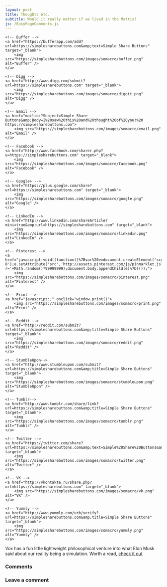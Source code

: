 ```yaml
---
layout: post
title: Thoughts etc.
subtitle: Would it really matter if we lived in the Matrix?
js: /EasyPageComments.js
---
```


<style type="text/css">
 
#share-buttons img {
width: 35px;
padding: 5px;
border: 0;
box-shadow: 0;
display: inline;
}
</style>
<div id="share-buttons">
    
    <!-- Buffer -->
    <a href="https://bufferapp.com/add?url=https://simplesharebuttons.com&amp;text=Simple Share Buttons" target="_blank">
        <img src="https://simplesharebuttons.com/images/somacro/buffer.png" alt="Buffer" />
    </a>
    
    <!-- Digg -->
    <a href="http://www.digg.com/submit?url=https://simplesharebuttons.com" target="_blank">
        <img src="https://simplesharebuttons.com/images/somacro/diggit.png" alt="Digg" />
    </a>
    
    <!-- Email -->
    <a href="mailto:?Subject=Simple Share Buttons&amp;Body=I%20saw%20this%20and%20thought%20of%20you!%20 https://simplesharebuttons.com">
        <img src="https://simplesharebuttons.com/images/somacro/email.png" alt="Email" />
    </a>
 
    <!-- Facebook -->
    <a href="http://www.facebook.com/sharer.php?u=https://simplesharebuttons.com" target="_blank">
        <img src="https://simplesharebuttons.com/images/somacro/facebook.png" alt="Facebook" />
    </a>
    
    <!-- Google+ -->
    <a href="https://plus.google.com/share?url=https://simplesharebuttons.com" target="_blank">
        <img src="https://simplesharebuttons.com/images/somacro/google.png" alt="Google" />
    </a>
    
    <!-- LinkedIn -->
    <a href="http://www.linkedin.com/shareArticle?mini=true&amp;url=https://simplesharebuttons.com" target="_blank">
        <img src="https://simplesharebuttons.com/images/somacro/linkedin.png" alt="LinkedIn" />
    </a>
    
    <!-- Pinterest -->
    <a href="javascript:void((function()%7Bvar%20e=document.createElement('script');e.setAttribute('type','text/javascript');e.setAttribute('charset','UTF-8');e.setAttribute('src','http://assets.pinterest.com/js/pinmarklet.js?r='+Math.random()*99999999);document.body.appendChild(e)%7D)());">
        <img src="https://simplesharebuttons.com/images/somacro/pinterest.png" alt="Pinterest" />
    </a>
    
    <!-- Print -->
    <a href="javascript:;" onclick="window.print()">
        <img src="https://simplesharebuttons.com/images/somacro/print.png" alt="Print" />
    </a>
    
    <!-- Reddit -->
    <a href="http://reddit.com/submit?url=https://simplesharebuttons.com&amp;title=Simple Share Buttons" target="_blank">
        <img src="https://simplesharebuttons.com/images/somacro/reddit.png" alt="Reddit" />
    </a>
    
    <!-- StumbleUpon-->
    <a href="http://www.stumbleupon.com/submit?url=https://simplesharebuttons.com&amp;title=Simple Share Buttons" target="_blank">
        <img src="https://simplesharebuttons.com/images/somacro/stumbleupon.png" alt="StumbleUpon" />
    </a>
    
    <!-- Tumblr-->
    <a href="http://www.tumblr.com/share/link?url=https://simplesharebuttons.com&amp;title=Simple Share Buttons" target="_blank">
        <img src="https://simplesharebuttons.com/images/somacro/tumblr.png" alt="Tumblr" />
    </a>
     
    <!-- Twitter -->
    <a href="https://twitter.com/share?url=https://simplesharebuttons.com&amp;text=Simple%20Share%20Buttons&amp;hashtags=simplesharebuttons" target="_blank">
        <img src="https://simplesharebuttons.com/images/somacro/twitter.png" alt="Twitter" />
    </a>
    
    <!-- VK -->
    <a href="http://vkontakte.ru/share.php?url=https://simplesharebuttons.com" target="_blank">
        <img src="https://simplesharebuttons.com/images/somacro/vk.png" alt="VK" />
    </a>
    
    <!-- Yummly -->
    <a href="http://www.yummly.com/urb/verify?url=https://simplesharebuttons.com&amp;title=Simple Share Buttons" target="_blank">
        <img src="https://simplesharebuttons.com/images/somacro/yummly.png" alt="Yummly" />
    </a>

</div>

<p1>Vox has a fun little lightweight philosophical venture into what Elon Musk said about our reality being a simulation. Worth a read, <a href="http://www.vox.com/2016/6/3/11837888/simulation-problem" target="_blank">check it out</a></p1>

<h3>Comments</h3>
<div id="Comments"></div>
 
<h3>Leave a comment</h3>
<div id="CommentForm"></div>
